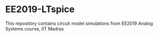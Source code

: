 # EE2019-LTspice
This repository contains circuit model simulations from EE2019 Analog Systems course, IIT Madras
